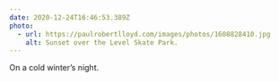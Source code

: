 ```yaml
---
date: 2020-12-24T16:46:53.389Z
photo:
  - url: https://paulrobertlloyd.com/images/photos/1608828410.jpg
    alt: Sunset over the Level Skate Park.
---
```

On a cold winter’s night.

